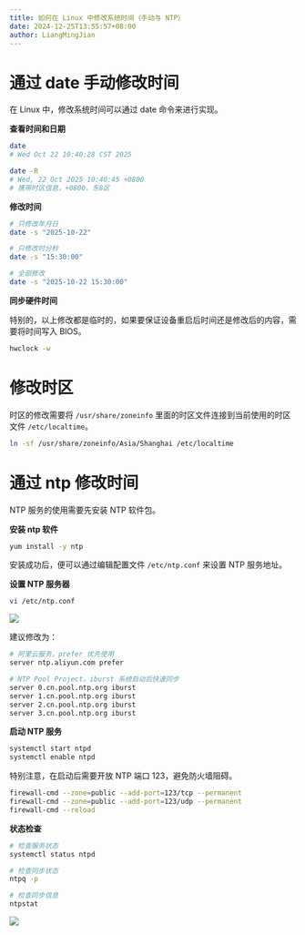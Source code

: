 ```yaml
---
title: 如何在 Linux 中修改系统时间（手动与 NTP）
date: 2024-12-25T13:55:57+08:00
author: LiangMingJian
---
```


# 通过 date 手动修改时间

在 Linux 中，修改系统时间可以通过 date 命令来进行实现。

**查看时间和日期**

```bash
date
# Wed Oct 22 10:40:28 CST 2025

date -R
# Wed, 22 Oct 2025 10:40:45 +0800
# 携带时区信息，+0800，东8区
```

**修改时间**

```bash
# 只修改年月日
date -s "2025-10-22"

# 只修改时分秒
date -s "15:30:00"

# 全部修改
date -s "2025-10-22 15:30:00"
```

**同步硬件时间**

特别的，以上修改都是临时的，如果要保证设备重启后时间还是修改后的内容，需要将时间写入 BIOS。

```bash
hwclock -w
```

# 修改时区

时区的修改需要将 `/usr/share/zoneinfo` 里面的时区文件连接到当前使用的时区文件 `/etc/localtime`。

```bash
ln -sf /usr/share/zoneinfo/Asia/Shanghai /etc/localtime
```

# 通过 ntp 修改时间

NTP 服务的使用需要先安装 NTP 软件包。

**安装 ntp 软件**

```bash
yum install -y ntp
```

安装成功后，便可以通过编辑配置文件 `/etc/ntp.conf` 来设置 NTP 服务地址。

**设置 NTP 服务器**

```bash
vi /etc/ntp.conf
```

![](_images/drawingbed/img/Pasted%20image%2020251022105905.png)

建议修改为：

```bash
# 阿里云服务，prefer 优先使用
server ntp.aliyun.com prefer

# NTP Pool Project，iburst 系统启动后快速同步
server 0.cn.pool.ntp.org iburst
server 1.cn.pool.ntp.org iburst
server 2.cn.pool.ntp.org iburst
server 3.cn.pool.ntp.org iburst
```

**启动 NTP 服务**

```bash
systemctl start ntpd
systemctl enable ntpd
```

特别注意，在启动后需要开放 NTP 端口 123，避免防火墙阻碍。

```bash
firewall-cmd --zone=public --add-port=123/tcp --permanent
firewall-cmd --zone=public --add-port=123/udp --permanent
firewall-cmd --reload
```

**状态检查**

```bash
# 检查服务状态
systemctl status ntpd

# 检查同步状态
ntpq -p

# 检查同步信息
ntpstat
```

![](_images/drawingbed/img/Pasted%20image%2020251022111313.png)
